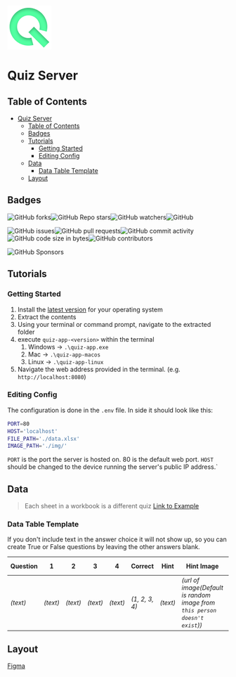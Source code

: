 ![Logo](./docs/images/icon.png)

# Quiz Server

## Table of Contents

- [Quiz Server](#quiz-server)
  - [Table of Contents](#table-of-contents)
  - [Badges](#badges)
  - [Tutorials](#tutorials)
    - [Getting Started](#getting-started)
    - [Editing Config](#editing-config)
  - [Data](#data)
    - [Data Table Template](#data-table-template)
  - [Layout](#layout)

## Badges

![GitHub forks](https://img.shields.io/github/forks/holeinonestudios/quiz-server?style=social)![GitHub Repo stars](https://img.shields.io/github/stars/holeinonestudios/quiz-server?style=social)![GitHub watchers](https://img.shields.io/github/watchers/holeinonestudios/quiz-server?style=social)![GitHub](https://img.shields.io/github/license/holeinonestudios/quiz-server)

![GitHub issues](https://img.shields.io/github/issues/holeinonestudios/quiz-server)![GitHub pull requests](https://img.shields.io/github/issues-pr/holeinonestudios/quiz-server)![GitHub commit activity](https://img.shields.io/github/commit-activity/w/holeinonestudios/quiz-server)![GitHub code size in bytes](https://img.shields.io/github/languages/code-size/holeinonestudios/quiz-server)![GitHub contributors](https://img.shields.io/github/contributors/holeinonestudios/quiz-server)

![GitHub Sponsors](https://img.shields.io/github/sponsors/holeinonestudios)

## Tutorials

### Getting Started

1. Install the [latest version](https://github.com/HoleInOneStudios/Quiz-Server/releases/latest) for your operating system
2. Extract the contents
3. Using your terminal or command prompt, navigate to the extracted folder
4. execute `quiz-app-<version>` within the terminal
   1. Windows &rarr; `.\quiz-app.exe`
   2. Mac &rarr; `.\quiz-app-macos`
   3. Linux &rarr; `.\quiz-app-linux`
5. Navigate the web address provided in the terminal. (e.g. `http://localhost:8080`)

### Editing Config

The configuration is done in the `.env` file. In side it should look like this:

```bash
PORT=80
HOST='localhost'
FILE_PATH='./data.xlsx'
IMAGE_PATH='./img/'
```

`PORT` is the port the server is hosted on. 80 is the default web port.
`HOST` should be changed to the device running the server's public IP address.`

## Data

> Each sheet in a workbook is a different quiz
> [Link to Example](./src/data/data.xlsx)

### Data Table Template

If you don't include text in the answer choice it will not show up, so you can create True or False questions by leaving the other answers blank.

| Question | 1        | 2        | 3        | 4        | Correct        | Hint     | Hint Image                                                                 | Background Image                               |
| -------- | -------- | -------- | -------- | -------- | -------------- | -------- | -------------------------------------------------------------------------- | ---------------------------------------------- |
| *(text)* | *(text)* | *(text)* | *(text)* | *(text)* | *(1, 2, 3, 4)* | *(text)* | *(url of image(Default is random image from `this person doesn't exist`))* | *(url of image(Default is `placeholder.jpg`))* |

## Layout

[Figma](https://www.figma.com/file/juw197Ed7Ec5yTbPfFytLu/Quiz-Server?node-id=0%3A1)
